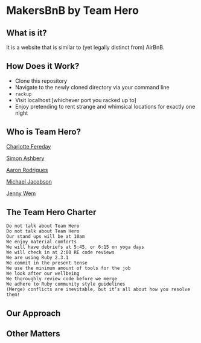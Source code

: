 # MakersBnB by Team Hero
## What is it?

It is a website that is similar to (yet legally distinct from) AirBnB.

## How Does it Work?

- Clone this repository
- Navigate to the newly cloned directory via your command line
- ```rackup```
- Visit localhost:[whichever port you racked up to]
- Enjoy pretending to rent strange and whimsical locations for exactly one night

## Who is Team Hero?
[Charlotte Fereday](https://github.com/charlottebrf)

[Simon Ashbery](https://github.com/SiAshbery)

[Aaron Rodrigues](https://github.com/AaronRodrigues)

[Michael Jacobson](https://github.com/michaelbjacobson)

[Jenny Wem](https://github.com/wemmm)

## The Team Hero Charter
```
Do not talk about Team Hero
Do not talk about Team Hero
Our stand ups will be at 10am
We enjoy material comforts
We will have debriefs at 5:45, or 6:15 on yoga days
We will check in at 2:00 RE code reviews
We are using Ruby 2.3.1
We commit in the present tense
We use the minimum amount of tools for the job
We look after our wellbeing
We thoroughly review code before we merge
We adhere to Ruby community style guidelines
(Merge) conflicts are inevitable, but it’s all about how you resolve them!
```

## Our Approach

## Other Matters
